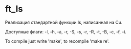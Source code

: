 # ft_ls


Реализация стандартной функции ls, написанная на Си.

Доступные флаги:
-l, -h, -a, -r, -S, -s, -r, -R, -t, -B, -c, -f, -i.

To compile just write 'make', to recompile 'make re'.
